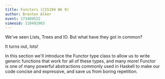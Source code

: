 ```yaml
---
title: Functors (CIS194 Wk 9)
author: Brenton Alker
event: 173409522
vimeoid: 110492903
---
```


We've seen Lists, Trees and IO.  But what have they got in common?

It turns out, lots!

In this section we'll introduce the Functor type class to allow us to write
generic functions that work for all of these types, and many more! Functor is
one of many powerful abstractions commonly used in Haskell to make our code
concise and expressive, and save us from boring repetition.

